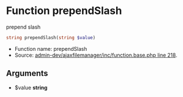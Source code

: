 Function prependSlash
===========================

prepend slash



```php
string prependSlash(string $value)
```

* Function name: prependSlash
* Source: [admin-dev/ajaxfilemanager/inc/function.base.php line 218](https://github.com/PrestaShop/PrestaShop/blob/1.5.1.0/admin-dev/ajaxfilemanager/inc/function.base.php#L218).

Arguments
---------

* $value **string**

